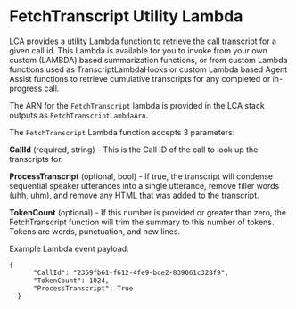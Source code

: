 # FetchTranscript Utility Lambda

LCA provides a utility Lambda function to retrieve the call transcript for a given call id. This Lambda is available for you to invoke from your own custom (LAMBDA) based summarization functions, or from custom Lambda functions used as TranscriptLambdaHooks or custom Lambda based Agent Assist functions to retrieve cumulative transcripts for any completed or in-progress call.

The ARN for the `FetchTranscript` lambda is provided in the LCA stack outputs as `FetchTranscriptLambdaArn`.

The `FetchTranscript` Lambda function accepts 3 parameters:

**CallId** (required, string) - This is the Call ID of the call to look up the transcripts for.

**ProcessTranscript** (optional, bool) - If true, the transcript will condense sequential speaker utterances into a single utterance, remove filler words (uhh, uhm), and remove any HTML that was added to the transcript. 

**TokenCount** (optional) - If this number is provided or greater than zero, the FetchTranscript function will trim the summary to this number of tokens. Tokens are words, punctuation, and new lines.

Example Lambda event payload:

```
{
      "CallId": "2359fb61-f612-4fe9-bce2-839061c328f9",
      "TokenCount": 1024,
      "ProcessTranscript": True
  }
```

